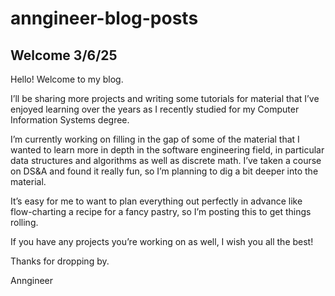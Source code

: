 # anngineer-blog-posts


## Welcome 3/6/25

Hello! Welcome to my blog.  

I’ll be sharing more projects and writing some tutorials for material that I’ve enjoyed learning over the years as I recently studied for my Computer Information Systems degree. 

I’m currently working on filling in the gap of some of the material that I wanted to learn more in depth in the software engineering field, in particular data structures and algorithms as well as discrete math. I’ve taken a course on DS&A and found it really fun, so I’m planning to dig a bit deeper into the material.  

It’s easy for me to want to plan everything out perfectly in advance like flow-charting a recipe for a fancy pastry, so I’m posting this to get things rolling.  

If you have any projects you’re working on as well, I wish you all the best! 

Thanks for dropping by. 

Anngineer
